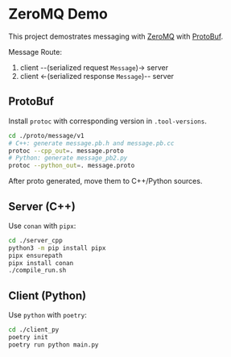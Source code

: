 # ZeroMQ Demo

This project demostrates messaging with [ZeroMQ](https://zeromq.org/get-started/) with [ProtoBuf](https://github.com/protocolbuffers/protobuf).

Message Route:

1. client --(serialized request `Message`)-> server
2. client <-(serialized response `Message`)-- server

## ProtoBuf

Install `protoc` with corresponding version in `.tool-versions`.

```bash
cd ./proto/message/v1
# C++: generate message.pb.h and message.pb.cc
protoc --cpp_out=. message.proto
# Python: generate message_pb2.py
protoc --python_out=. message.proto
```

After proto generated, move them to C++/Python sources.

## Server (C++)

Use `conan` with `pipx`:

```bash
cd ./server_cpp
python3 -m pip install pipx
pipx ensurepath
pipx install conan
./compile_run.sh
```

## Client (Python)

Use `python` with `poetry`:

```bash
cd ./client_py
poetry init
poetry run python main.py
```

